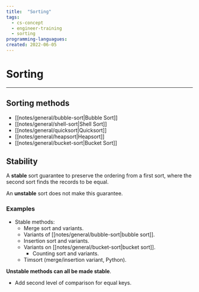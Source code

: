 ```yaml
---
title:  "Sorting"
tags:
  - cs-concept
  - engineer-training
  - sorting
programming-languagues:
created: 2022-06-05
---
```

# Sorting
---
## Sorting methods
- [[notes/general/bubble-sort|Bubble Sort]]
- [[notes/general/shell-sort|Shell Sort]]
- [[notes/general/quicksort|Quicksort]]
- [[notes/general/heapsort|Heapsort]]
- [[notes/general/bucket-sort|Bucket Sort]]

## Stability
A **stable** sort guarantee to preserve the ordering from a first sort, where the second sort finds the records to be equal.

An **unstable** sort does not make this guarantee.

### Examples
- Stable methods:
    - Merge sort and variants.
    - Variants of [[notes/general/bubble-sort|bubble sort]].
    - Insertion sort and variants.
    - Variants on [[notes/general/bucket-sort|bucket sort]].
        - Counting sort and variants.
    - Timsort (merge/insertion variant, Python).

**Unstable methods can all be made stable**.

- Add second level of comparison for equal keys.